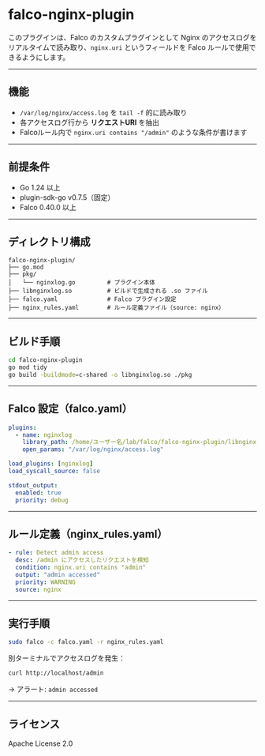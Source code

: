 # falco-nginx-plugin

このプラグインは、Falco のカスタムプラグインとして Nginx のアクセスログをリアルタイムで読み取り、`nginx.uri` というフィールドを Falco ルールで使用できるようにします。

---

## 機能

- `/var/log/nginx/access.log` を `tail -f` 的に読み取り
- 各アクセスログ行から **リクエストURI** を抽出
- Falcoルール内で `nginx.uri contains "/admin"` のような条件が書けます

---

## 前提条件

 - Go 1.24 以上
- plugin-sdk-go v0.7.5（固定）
- Falco 0.40.0 以上

---

## ディレクトリ構成

```
falco-nginx-plugin/
├── go.mod
├── pkg/
│   └── nginxlog.go         # プラグイン本体
├── libnginxlog.so          # ビルドで生成される .so ファイル
├── falco.yaml              # Falco プラグイン設定
├── nginx_rules.yaml        # ルール定義ファイル（source: nginx）
```

---

## ビルド手順

```bash
cd falco-nginx-plugin
go mod tidy
go build -buildmode=c-shared -o libnginxlog.so ./pkg
```

---

## Falco 設定（falco.yaml）

```yaml
plugins:
  - name: nginxlog
    library_path: /home/ユーザー名/lab/falco/falco-nginx-plugin/libnginxlog.so
    open_params: "/var/log/nginx/access.log"

load_plugins: [nginxlog]
load_syscall_source: false

stdout_output:
  enabled: true
  priority: debug
```

---

## ルール定義（nginx_rules.yaml）

```yaml
- rule: Detect admin access
  desc: /admin にアクセスしたリクエストを検知
  condition: nginx.uri contains "admin"
  output: "admin accessed"
  priority: WARNING
  source: nginx
```

---

## 実行手順

```bash
sudo falco -c falco.yaml -r nginx_rules.yaml
```

別ターミナルでアクセスログを発生：

```bash
curl http://localhost/admin
```

→ アラート: `admin accessed`

---

## ライセンス

Apache License 2.0
